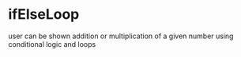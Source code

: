 # ifElseLoop
user can be shown addition or multiplication of a given number using conditional logic and loops 
